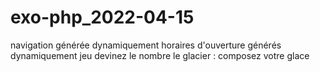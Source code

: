 # exo-php_2022-04-15
navigation générée dynamiquement
horaires d'ouverture générés dynamiquement
jeu devinez le nombre
le glacier : composez votre glace
